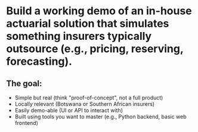# Build a working demo of an in-house actuarial solution that simulates something insurers typically outsource (e.g., pricing, reserving, forecasting).

## The goal:

- Simple but real (think "proof-of-concept", not a full product)
- Locally relevant (Botswana or Southern African insurers)
- Easily demo-able (UI or API to interact with)
- Built using tools you want to master (e.g., Python backend, basic web frontend)
